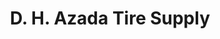 ---
title: "D. H. Azada Tire Supply"
url: /san-jose-del-monte/d-h-azada-tire-supply/
shop: tyres
---